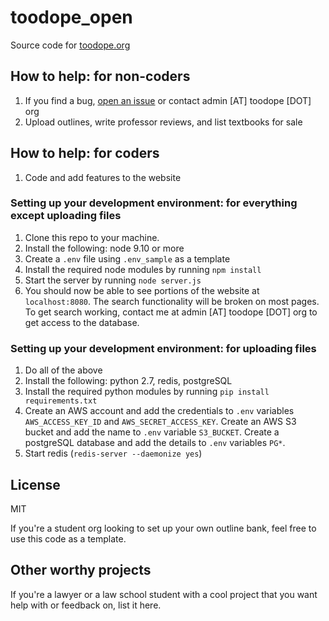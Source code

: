 # toodope_open
Source code for [toodope.org](http://toodope.org)

## How to help: for non-coders
1. If you find a bug, [open an issue](https://github.com/niharikasingh/toodope_open/issues) or contact admin [AT] toodope [DOT] org
1. Upload outlines, write professor reviews, and list textbooks for sale

## How to help: for coders
1. Code and add features to the website

### Setting up your development environment: for everything except uploading files
1. Clone this repo to your machine.  
1. Install the following: node 9.10 or more
1. Create a `.env` file using `.env_sample` as a template
1. Install the required node modules by running `npm install` 
1. Start the server by running `node server.js` 
1. You should now be able to see portions of the website at `localhost:8080`.  The search functionality will be broken on most pages.  To get search working, contact me at admin [AT] toodope [DOT] org to get access to the database. 

### Setting up your development environment: for uploading files
1. Do all of the above
1. Install the following: python 2.7, redis, postgreSQL
1. Install the required python modules by running `pip install requirements.txt`
1. Create an AWS account and add the credentials to `.env` variables `AWS_ACCESS_KEY_ID` and `AWS_SECRET_ACCESS_KEY`.  Create an AWS S3 bucket and add the name to `.env` variable `S3_BUCKET`.  Create a postgreSQL database and add the details to `.env` variables `PG*`.  
1. Start redis (`redis-server --daemonize yes`)

## License
MIT

If you're a student org looking to set up your own outline bank, feel free to use this code as a template. 

## Other worthy projects
If you're a lawyer or a law school student with a cool project that you want help with or feedback on, list it here.  
